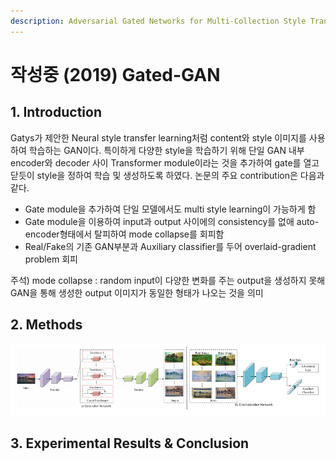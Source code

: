 ```yaml
---
description: Adversarial Gated Networks for Multi-Collection Style Transfer
---
```


# 작성중 \(2019\) Gated-GAN

## 1. Introduction

Gatys가 제안한 Neural style transfer learning처럼 content와 style 이미지를 사용하여 학습하는 GAN이다. 특이하게 다양한 style을 학습하기 위해 단일 GAN 내부 encoder와 decoder 사이 Transformer module이라는 것을 추가하여 gate를 열고 닫듯이 style을 정하여 학습 및 생성하도록 하였다. 논문의 주요 contribution은 다음과 같다.

* Gate module을 추가하여 단일 모델에서도 multi style learning이 가능하게 함
* Gate module을 이용하여 input과 output 사이에의 consistency를 없애 auto-encoder형태에서 탈피하여 mode collapse를 회피함
* Real/Fake의 기존 GAN부분과 Auxiliary classifier를 두어 overlaid-gradient problem 회피

주석\) mode collapse : random input이 다양한 변화를 주는 output을 생성하지 못해 GAN을 통해 생성한 output 이미지가 동일한 형태가 나오는 것을 의미

## 2. Methods

![](../.gitbook/assets/screenshot-from-2020-03-03-18-59-41.png)





## 3. Experimental Results & Conclusion


